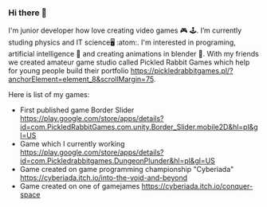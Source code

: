 ### Hi there 👋

I'm junior developer how love creating video games :video_game: :joystick:. I’m currently studing physics and IT science:desktop_computer: :atom:.
I'm interested in programing, artificial intelligence :mechanical_arm: and creating animations in blender :cartwheeling:. With my friends we created amateur game studio called Pickled Rabbit Games which help for young people build their portfolio https://pickledrabbitgames.pl/?anchorElement=element_8&scrollMargin=75. 

Here is list of my games:
- First published game Border Slider  https://play.google.com/store/apps/details?id=com.PickledRabbitGames.com.unity.Border_Slider.mobile2D&hl=pl&gl=US
- Game which I currently working    https://play.google.com/store/apps/details?id=com.Pickledrabbitgames.DungeonPlunder&hl=pl&gl=US
- Game created on game programming championship "Cyberiada"  https://cyberiada.itch.io/into-the-void-and-beyond
- Game created on one of gamejames https://cyberiada.itch.io/conquer-space


<!--
**MathGeek2002/MathGeek2002** is a ✨ _special_ ✨ repository because its `README.md` (this file) appears on your GitHub profile.

Here are some ideas to get you started:

- 🔭 I’m currently working on ...
- 🌱 I’m currently learning ...
- 👯 I’m looking to collaborate on ...
- 🤔 I’m looking for help with ...
- 💬 Ask me about ...
- 📫 How to reach me: ...
- 😄 Pronouns: ...
- ⚡ Fun fact: ...
-->
